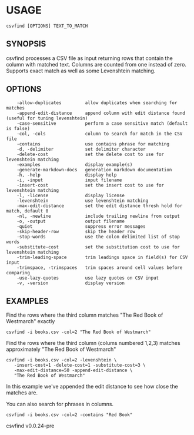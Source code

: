 
# USAGE

	csvfind [OPTIONS] TEXT_TO_MATCH

## SYNOPSIS


csvfind processes a CSV file as input returning rows that contain the column
with matched text. Columns are counted from one instead of zero. Supports 
exact match as well as some Levenshtein matching.


## OPTIONS

```
    -allow-duplicates         allow duplicates when searching for matches
    -append-edit-distance     append column with edit distance found (useful for tuning levenshtein)
    -case-sensitive           perform a case sensitive match (default is false)
    -col, -cols               column to search for match in the CSV file
    -contains                 use contains phrase for matching
    -d, -delimiter            set delimiter character
    -delete-cost              set the delete cost to use for levenshtein matching
    -examples                 display example(s)
    -generate-markdown-docs   generation markdown documentation
    -h, -help                 display help
    -i, -input                input filename
    -insert-cost              set the insert cost to use for levenshtein matching
    -l, -license              display license
    -levenshtein              use levenshtein matching
    -max-edit-distance        set the edit distance thresh hold for match, default 0
    -nl, -newline             include trailing newline from output
    -o, -output               output filename
    -quiet                    suppress error messages
    -skip-header-row          skip the header row
    -stop-words               use the colon delimited list of stop words
    -substitute-cost          set the substitution cost to use for levenshtein matching
    -trim-leading-space       trim leadings space in field(s) for CSV input
    -trimspace, -trimspaces   trim spaces around cell values before comparing
    -use-lazy-quotes          use lazy quotes on CSV input
    -v, -version              display version
```


## EXAMPLES


Find the rows where the third column matches "The Red Book of Westmarch" exactly

    csvfind -i books.csv -col=2 "The Red Book of Westmarch"

Find the rows where the third column (colums numbered 1,2,3) matches approximately 
"The Red Book of Westmarch"

    csvfind -i books.csv -col=2 -levenshtein \
       -insert-cost=1 -delete-cost=1 -substitute-cost=3 \
       -max-edit-distance=50 -append-edit-distance \
       "The Red Book of Westmarch"

In this example we've appended the edit distance to see how close the matches are.

You can also search for phrases in columns.

    csvfind -i books.csv -col=2 -contains "Red Book"


csvfind v0.0.24-pre
